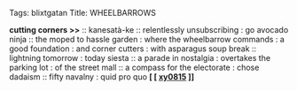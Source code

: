 Tags: blixtgatan 
Title: WHEELBARROWS
  
**cutting corners >>** :: kanesatà-ke :: relentlessly unsubscribing : go avocado ninja :: the moped to hassle garden : where the wheelbarrow commands : a good foundation : and corner cutters : with asparagus soup break :: lightning tomorrow : today siesta :: a parade in nostalgia : overtakes the parking lot : of the street mall :: a compass for the electorate : chose dadaism :: fifty navalny : quid pro quo
**[ [ [xy0815](https://music.yuyay-records.de/album/this-tool-has-no-options-yuy010) ]]**
